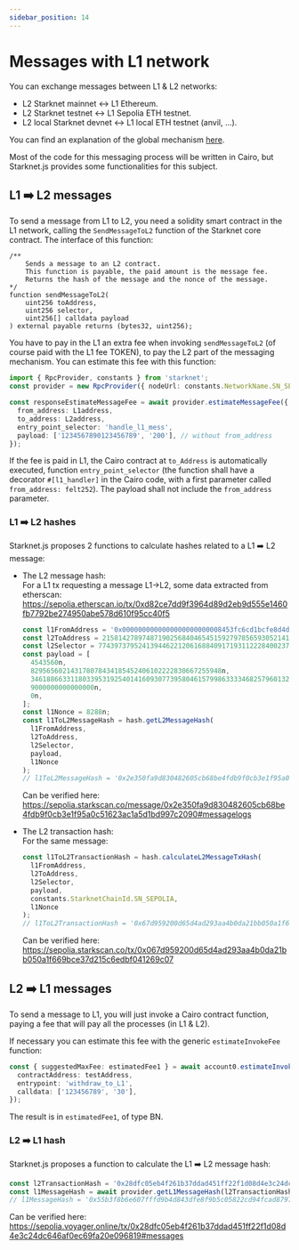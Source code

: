 ```yaml
---
sidebar_position: 14
---
```


# Messages with L1 network

You can exchange messages between L1 & L2 networks:

- L2 Starknet mainnet ↔️ L1 Ethereum.
- L2 Starknet testnet ↔️ L1 Sepolia ETH testnet.
- L2 local Starknet devnet ↔️ L1 local ETH testnet (anvil, ...).

You can find an explanation of the global mechanism [here](https://docs.starknet.io/architecture-and-concepts/network-architecture/messaging-mechanism/).

Most of the code for this messaging process will be written in Cairo, but Starknet.js provides some functionalities for this subject.

## L1 ➡️ L2 messages

To send a message from L1 to L2, you need a solidity smart contract in the L1 network, calling the `SendMessageToL2` function of the Starknet core contract.
The interface of this function:

```solidity
/**
    Sends a message to an L2 contract.
    This function is payable, the paid amount is the message fee.
    Returns the hash of the message and the nonce of the message.
*/
function sendMessageToL2(
    uint256 toAddress,
    uint256 selector,
    uint256[] calldata payload
) external payable returns (bytes32, uint256);
```

You have to pay in the L1 an extra fee when invoking `sendMessageToL2` (of course paid with the L1 fee TOKEN), to pay the L2 part of the messaging mechanism. You can estimate this fee with this function:

```typescript
import { RpcProvider, constants } from 'starknet';
const provider = new RpcProvider({ nodeUrl: constants.NetworkName.SN_SEPOLIA }); // for testnet

const responseEstimateMessageFee = await provider.estimateMessageFee({
  from_address: L1address,
  to_address: L2address,
  entry_point_selector: 'handle_l1_mess',
  payload: ['1234567890123456789', '200'], // without from_address
});
```

If the fee is paid in L1, the Cairo contract at `to_Address` is automatically executed, function `entry_point_selector` (the function shall have a decorator `#[l1_handler]` in the Cairo code, with a first parameter called `from_address: felt252`). The payload shall not include the `from_address` parameter.

### L1 ➡️ L2 hashes

Starknet.js proposes 2 functions to calculate hashes related to a L1 ➡️ L2 message:

- The L2 message hash:  
  For a L1 tx requesting a message L1->L2, some data extracted from etherscan: https://sepolia.etherscan.io/tx/0xd82ce7dd9f3964d89d2eb9d555e1460fb7792be274950abe578d610f95cc40f5

  ```typescript
  const l1FromAddress = '0x0000000000000000000000008453fc6cd1bcfe8d4dfc069c400b433054d47bdc';
  const l2ToAddress = 2158142789748719025684046545159279785659305214176670733242887773692203401023n;
  const l2Selector = 774397379524139446221206168840917193112228400237242521560346153613428128537n;
  const payload = [
    4543560n,
    829565602143178078434185452406102222830667255948n,
    3461886633118033953192540141609307739580461579986333346825796013261542798665n,
    9000000000000000n,
    0n,
  ];
  const l1Nonce = 8288n;
  const l1ToL2MessageHash = hash.getL2MessageHash(
    l1FromAddress,
    l2ToAddress,
    l2Selector,
    payload,
    l1Nonce
  );
  // l1ToL2MessageHash = '0x2e350fa9d830482605cb68be4fdb9f0cb3e1f95a0c51623ac1a5d1bd997c2090'
  ```

  Can be verified here: https://sepolia.starkscan.co/message/0x2e350fa9d830482605cb68be4fdb9f0cb3e1f95a0c51623ac1a5d1bd997c2090#messagelogs

- The L2 transaction hash:  
  For the same message:
  ```typescript
  const l1ToL2TransactionHash = hash.calculateL2MessageTxHash(
    l1FromAddress,
    l2ToAddress,
    l2Selector,
    payload,
    constants.StarknetChainId.SN_SEPOLIA,
    l1Nonce
  );
  // l1ToL2TransactionHash = '0x67d959200d65d4ad293aa4b0da21bb050a1f669bce37d215c6edbf041269c07'
  ```
  Can be verified here: https://sepolia.starkscan.co/tx/0x067d959200d65d4ad293aa4b0da21bb050a1f669bce37d215c6edbf041269c07

## L2 ➡️ L1 messages

To send a message to L1, you will just invoke a Cairo contract function, paying a fee that will pay all the processes (in L1 & L2).

If necessary you can estimate this fee with the generic `estimateInvokeFee` function:

```typescript
const { suggestedMaxFee: estimatedFee1 } = await account0.estimateInvokeFee({
  contractAddress: testAddress,
  entrypoint: 'withdraw_to_L1',
  calldata: ['123456789', '30'],
});
```

The result is in `estimatedFee1`, of type BN.

### L2 ➡️ L1 hash

Starknet.js proposes a function to calculate the L1 ➡️ L2 message hash:

```typescript
const l2TransactionHash = '0x28dfc05eb4f261b37ddad451ff22f1d08d4e3c24dc646af0ec69fa20e096819';
const l1MessageHash = await provider.getL1MessageHash(l2TransactionHash);
// l1MessageHash = '0x55b3f8b6e607fffd9b4d843dfe8f9b5c05822cd94fcad8797deb01d77805532a'
```

Can be verified here: https://sepolia.voyager.online/tx/0x28dfc05eb4f261b37ddad451ff22f1d08d4e3c24dc646af0ec69fa20e096819#messages
